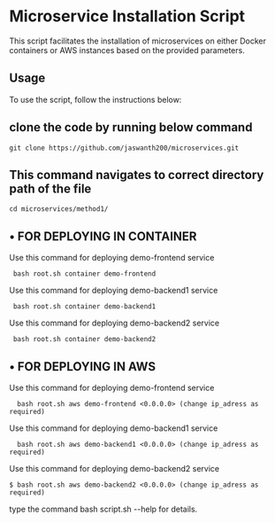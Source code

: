 # Microservice Installation Script <br>

This script facilitates the installation of microservices on either Docker containers or AWS instances based on the provided parameters.

## Usage
To use the script, follow the instructions below: <br>

## clone the code by running below command
```
git clone https://github.com/jaswanth200/microservices.git 
```
## This command navigates to correct directory path of the file 
```
cd microservices/method1/
```

## • FOR DEPLOYING IN CONTAINER <br>

Use this command for deploying demo-frontend service <br>
  ```
   bash root.sh container demo-frontend
  ```

Use this command for deploying demo-backend1 service <br>
```  
 bash root.sh container demo-backend1
```

Use this command for deploying demo-backend2 service <br>
```  
 bash root.sh container demo-backend2
```

## • FOR DEPLOYING IN AWS <br>
 
Use this command for deploying demo-frontend service <br>
 ``` 
   bash root.sh aws demo-frontend <0.0.0.0> (change ip_adress as required)
```

Use this command for deploying demo-backend1 service    
 ``` 
   bash root.sh aws demo-backend1 <0.0.0.0> (change ip_adress as required)
```

Use this command for deploying demo-backend2 service    
  ```
  $ bash root.sh aws demo-backend2 <0.0.0.0> (change ip_adress as required)
```

type the command bash script.sh --help for details.
